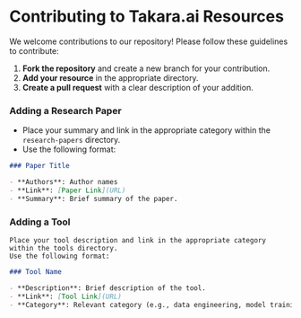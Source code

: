 # Contributing to Takara.ai Resources

We welcome contributions to our repository! Please follow these guidelines to contribute:

1. **Fork the repository** and create a new branch for your contribution.
2. **Add your resource** in the appropriate directory.
3. **Create a pull request** with a clear description of your addition.

### Adding a Research Paper

- Place your summary and link in the appropriate category within the `research-papers` directory.
- Use the following format:

```markdown
### Paper Title

- **Authors**: Author names
- **Link**: [Paper Link](URL)
- **Summary**: Brief summary of the paper.
```

### Adding a Tool

    Place your tool description and link in the appropriate category within the tools directory.
    Use the following format:

```markdown
### Tool Name

- **Description**: Brief description of the tool.
- **Link**: [Tool Link](URL)
- **Category**: Relevant category (e.g., data engineering, model training).
```
